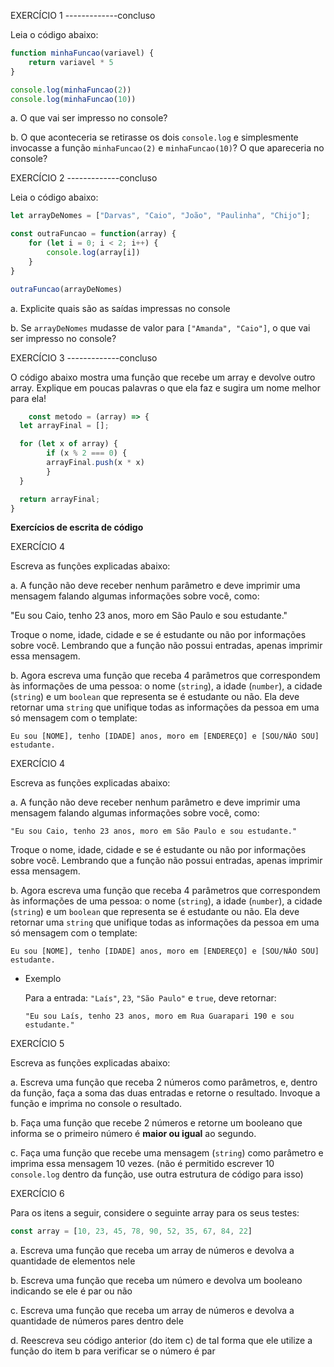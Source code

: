 EXERCÍCIO 1  -------------concluso

Leia o código abaixo:

```jsx
function minhaFuncao(variavel) {
	return variavel * 5
}

console.log(minhaFuncao(2))
console.log(minhaFuncao(10))
```

a. O que vai ser impresso no console?

b. O que aconteceria se retirasse os dois `console.log` e simplesmente invocasse a função `minhaFuncao(2)` e `minhaFuncao(10)`? O que apareceria no console? 



EXERCÍCIO 2  -------------concluso

Leia o código abaixo:

```jsx
let arrayDeNomes = ["Darvas", "Caio", "João", "Paulinha", "Chijo"];

const outraFuncao = function(array) {
	for (let i = 0; i < 2; i++) {
		console.log(array[i])
	}
}

outraFuncao(arrayDeNomes)
```

a. Explicite quais são as saídas impressas no console

b. Se `arrayDeNomes` mudasse de valor para `["Amanda", "Caio"]`, o que vai ser impresso no console?



EXERCÍCIO 3  -------------concluso

O código abaixo mostra uma função que recebe um array e devolve outro array. Explique em poucas palavras o que ela faz e sugira um nome melhor para ela!

```jsx
	const metodo = (array) => {
  let arrayFinal = [];

  for (let x of array) {
		if (x % 2 === 0) {
	    arrayFinal.push(x * x)
		}
  }

  return arrayFinal;
}
```




**Exercícios de escrita de código**

EXERCÍCIO 4

Escreva as funções explicadas abaixo:

a. A função não deve receber nenhum parâmetro e deve imprimir uma mensagem falando algumas informações sobre você, como:

"Eu sou Caio, tenho 23 anos, moro em São Paulo e sou estudante."

Troque o nome, idade, cidade e se é estudante ou não por informações sobre você. Lembrando que a função não possui entradas, apenas imprimir essa mensagem.

b.  Agora escreva uma função que receba 4 parâmetros que correspondem às informações de uma pessoa: o nome (`string`), a idade (`number`), a cidade (`string`) e um `boolean` que representa se é estudante ou não. Ela deve retornar uma `string` que unifique todas as informações da pessoa em uma só mensagem com o template:

```
Eu sou [NOME], tenho [IDADE] anos, moro em [ENDEREÇO] e [SOU/NÃO SOU] estudante.
```

EXERCÍCIO 4

Escreva as funções explicadas abaixo:

a. A função não deve receber nenhum parâmetro e deve imprimir uma mensagem falando algumas informações sobre você, como: 

```
"Eu sou Caio, tenho 23 anos, moro em São Paulo e sou estudante."
```

Troque o nome, idade, cidade e se é estudante ou não por informações sobre você. Lembrando que a função não possui entradas, apenas imprimir essa mensagem.

b.  Agora escreva uma função que receba 4 parâmetros que correspondem às informações de uma pessoa: o nome (`string`), a idade (`number`), a cidade (`string`) e um `boolean` que representa se é estudante ou não. Ela deve retornar uma `string` que unifique todas as informações da pessoa em uma só mensagem com o template:

```
Eu sou [NOME], tenho [IDADE] anos, moro em [ENDEREÇO] e [SOU/NÃO SOU] estudante.
```

- Exemplo

    Para a entrada:  `"Laís"`, `23`, `"São Paulo"` e `true`, deve retornar:

    `"Eu sou Laís, tenho 23 anos, moro em Rua Guarapari 190 e sou estudante."`

EXERCÍCIO 5

Escreva as funções explicadas abaixo:

a. Escreva uma função que receba 2 números como parâmetros, e, dentro da função, faça a soma das duas entradas e retorne o resultado. Invoque a função e imprima no console o resultado.

b. Faça uma função que recebe 2 números e retorne um booleano que informa se o primeiro número é **maior ou igual** ao segundo.

c. Faça uma função que recebe uma mensagem (`string`) como parâmetro e imprima essa mensagem 10 vezes. (não é permitido escrever 10 `console.log` dentro da função, use outra estrutura de código para isso)


EXERCÍCIO 6

Para os itens a seguir, considere o seguinte array para os seus testes:

```jsx
const array = [10, 23, 45, 78, 90, 52, 35, 67, 84, 22]
```

a. Escreva uma função que receba um array de números e devolva a quantidade de elementos nele

b. Escreva uma função que receba um número e devolva um booleano indicando se ele é par ou não

c. Escreva uma função que receba um array de números e devolva a quantidade de números pares dentro dele

d. Reescreva seu código anterior (do item c) de tal forma que ele utilize a função do item b para verificar se o número é par
